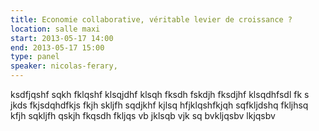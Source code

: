 ```yaml
---
title: Economie collaborative, véritable levier de croissance ?
location: salle maxi
start: 2013-05-17 14:00
end: 2013-05-17 15:00
type: panel
speaker: nicolas-ferary, 
---
```


ksdfjqshf sqkh fklqshf klsqjdhf klsqh fksdh fskdjh fksdjhf klsqdhfsdl fk s jkds fkjsdqhdfkjs fkjh skljfh sqdjkhf kjlsq hfjklqshfkjqh sqfkljdshq fkljhsq kfjh sqkljfh qskjh fkqsdh fkljqs vb jklsqb vjk sq bvkljqsbv lkjqsbv